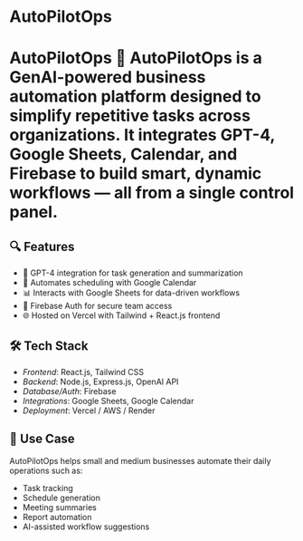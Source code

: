 # AutoPilotOps
# AutoPilotOps 🚀  AutoPilotOps is a GenAI-powered business automation platform designed to simplify repetitive tasks across organizations. It integrates GPT-4, Google Sheets, Calendar, and Firebase to build smart, dynamic workflows — all from a single control panel.  
## 🔍 Features

- 🤖 GPT-4 integration for task generation and summarization
- 📅 Automates scheduling with Google Calendar
- 📊 Interacts with Google Sheets for data-driven workflows
- 🔐 Firebase Auth for secure team access
- 🌐 Hosted on Vercel with Tailwind + React.js frontend

## 🛠️ Tech Stack

- *Frontend*: React.js, Tailwind CSS
- *Backend*: Node.js, Express.js, OpenAI API
- *Database/Auth*: Firebase
- *Integrations*: Google Sheets, Google Calendar
- *Deployment*: Vercel / AWS / Render

## 🎯 Use Case

AutoPilotOps helps small and medium businesses automate their daily operations such as:
- Task tracking
- Schedule generation
- Meeting summaries
- Report automation
- AI-assisted workflow suggestions

